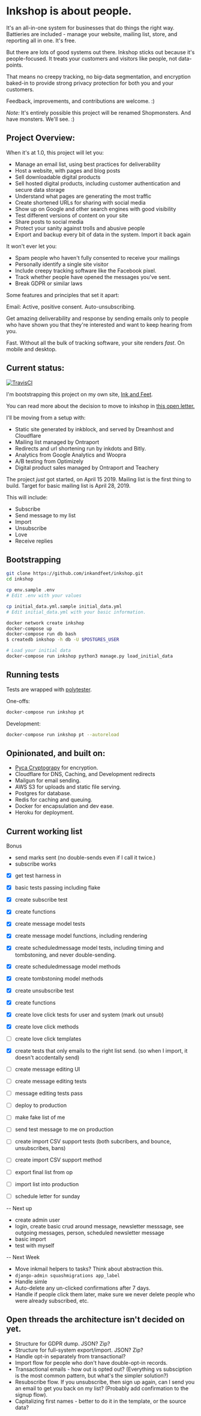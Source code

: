 
# Inkshop is about people.

It's an all-in-one system for businesses that do things the right way.  Battieries are included - manage your website, mailing list, store, and reporting all in one.  It's free.

But there are lots of good systems out there.  Inkshop sticks out because it's people-focused.  It treats your customers and visitors like people, not data-points.

That means no creepy tracking, no big-data segmentation, and encryption baked-in to provide strong privacy protection for both you and your customers. 

Feedback, improvements, and contributions are welcome. :)

*Note:*  It's entirely possible this project will be renamed Shopmonsters.  And have monsters.   We'll see. :)

## Project Overview:

When it's at 1.0, this project will let you:
- Manage an email list, using best practices for deliverability
- Host a website, with pages and blog posts
- Sell downloadable digital products
- Sell hosted digital products, including customer authentication and secure data storage
- Understand what pages are generating the most traffic
- Create shortened URLs for sharing with social media
- Show up on Google and other search engines with good visibility
- Test different versions of content on your site
- Share posts to social media
- Protect your sanity against trolls and abusive people
- Export and backup every bit of data in the system.  Import it back again

It won't ever let you:
- Spam people who haven't fully consented to receive your mailings
- Personally identify a single site visitor
- Include creepy tracking software like the Facebook pixel.
- Track whether people have opened the messages you've sent.
- Break GDPR or similar laws


Some features and principles that set it apart:

Email:
Active, positive consent.  Auto-unsubscribing.

Get amazing deliverability and response by sending emails only to people who have shown you that they're interested and want to keep hearing from you.

Fast.
Without all the bulk of tracking software, your site renders _fast_.  On mobile and desktop.

## Current status:

[![TravisCI](https://travis-ci.org/inkandfeet/inkshop.svg?branch=master)](https://travis-ci.org/inkandfeet/inkshop)


I'm bootstrapping this project on my own site, [Ink and Feet](https://inkandfeet.com). 

You can read more about the decision to move to inkshop in [this open letter.]()

I'll be moving from a setup with:
- Static site generated by inkblock, and served by Dreamhost and Cloudflare
- Mailing list managed by Ontraport
- Redirects and url shortening run by inkdots and Bitly.
- Analytics from Google Analytics and Woopra
- A/B testing from Optimizely
- Digital product sales managed by Ontraport and Teachery


The project _just_ got started, on April 15 2019.   Mailing list is the first thing to build. Target for basic mailing list is April 28, 2019.

This will include:
- Subscribe
- Send message to my list
- Import
- Unsubscribe
- Love
- Receive replies


## Bootstrapping

```bash
git clone https://github.com/inkandfeet/inkshop.git
cd inkshop

cp env.sample .env
# Edit .env with your values

cp initial_data.yml.sample initial_data.yml
# Edit initial_data.yml with your basic information.

docker network create inkshop
docker-compose up
docker-compose run db bash
$ createdb inkshop -h db -U $POSTGRES_USER

# Load your initial data
docker-compose run inkshop python3 manage.py load_initial_data

```


## Running tests

Tests are wrapped with [polytester](https://github.com/skoczen/polytester).

One-offs:

```bash
docker-compose run inkshop pt
```

Development:

```bash
docker-compose run inkshop pt --autoreload
```



## Opinionated, and built on:
- [Pyca Cryptograpy](https://github.com/pyca/cryptography) for encryption.
- Cloudflare for DNS, Caching, and Development redirects
- Mailgun for email sending.
- AWS S3 for uploads and static file serving.
- Postgres for database.
- Redis for caching and queuing.
- Docker for encapsulation and dev ease.
- Heroku for deployment.



## Current working list


Bonus
- send marks sent (no double-sends even if I call it twice.)
- subscribe works

- [x] get test harness in
- [x] basic tests passing including flake
- [x] create subscribe test
- [x] create functions
- [x] create message model tests
- [x] create message model functions, including rendering
- [x] create scheduledmessage model tests, including timing and tombstoning, and never double-sending.
- [x] create scheduledmessage model methods
- [x] create tombstoning model methods
- [x] create unsubscribe test
- [x] create functions
- [x] create love click tests for user and system (mark out unsub)
- [x] create love click methods
- [ ] create love click templates
- [x] create tests that only emails to the right list send. (so when I import, it doesn't accdentally send)
- [ ] create message editing UI
- [ ] create message editing tests
- [ ] message editing tests pass

- [ ] deploy to production
- [ ] make fake list of me
- [ ] send test message to me on production
- [ ] create import CSV support tests (both subcribers, and bounce, unsubscribes, bans)
- [ ] create import CSV support method


- [ ] export final list from op
- [ ] import list into production
- [ ] schedule letter for sunday

-- Next up
- create admin user
- login, create basic crud around message, newsletter messsage, see outgoing messages, person, scheduled newsletter message
- basic import
- test with myself

-- Next Week

- Move inkmail helpers to tasks?  Think about abstraction this.
- `django-admin squashmigrations app_label`
- Handle simle
- Auto-delete any un-clicked confirmations after 7 days.
- Handle if people click them later, make sure we never delete people who were already subscribed, etc.



## Open threads the architecture isn't decided on yet.
- Structure for GDPR dump.  JSON?  Zip?
- Structure for full-system export/import.  JSON?  Zip?
- Handle opt-in separately from transactional?
- Import flow for people who don't have double-opt-in records.  
- Transactional emails - how out is opted out?   (Everything vs subsciption is the most common pattern, but what's the simpler solution?)
- Resubscribe flow.  If you unsubscribe, then sign up again, can I send you an email to get you back on my list?  (Probably add confirmation to the signup flow).
- Capitalizing first names - better to do it in the template, or the source data?
